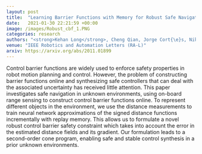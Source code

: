 ```yaml
---
layout: post
title:  "Learning Barrier Functions with Memory for Robust Safe Navigation"
date:   2021-01-30 22:21:59 +00:00
image: /images/Robust_cbf_1.PNG
categories: research
authors: "<strong>Kehan Long</strong>, Cheng Qian, Jorge Cort{\e}s, Nikolay Atanasov"
venue: "IEEE Robotics and Automation Letters (RA-L)"
arxiv: https://arxiv.org/abs/2011.01899
---
```


Control barrier functions are widely used to enforce safety properties in robot motion planning and control. However, the problem of constructing barrier functions online and synthesizing safe controllers that can deal with the associated uncertainty has received little attention. This paper investigates safe navigation in unknown environments, using on-board range sensing to construct control barrier functions online. To represent different objects in the environment, we use the distance measurements to train neural network approximations of the signed distance functions incrementally with replay memory. This allows us to formulate a novel robust control barrier safety constraint which takes into account the error in the estimated distance fields and its gradient. Our formulation leads to a second-order cone program, enabling safe and stable control synthesis in a prior unknown environments.
